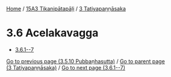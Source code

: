 
[Home](/) / [15A3 Tikanipātapāḷi](...md) / [3 Tatiyapaṇṇāsaka](../15A3/3.md)

# 3.6 Acelakavagga

* [3.6.1--7](3.6/3.6.1--7.md)

[Go to previous page (3.5.10 Pubbaṇhasutta)](3.5/3.5.10.md) / [Go to parent page (3 Tatiyapaṇṇāsaka)](../15A3/3.md) / [Go to next page (3.6.1--7)](3.6/3.6.1--7.md)


